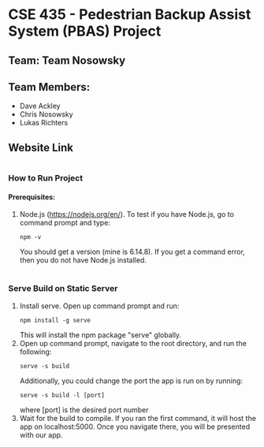 # CSE 435 - Pedestrian Backup Assist System (PBAS) Project
## Team: Team Nosowsky
## Team Members:
- Dave Ackley
- Chris Nosowsky
- Lukas Richters

## Website Link


#

### How to Run Project
#### Prerequisites:
1. Node.js (https://nodejs.org/en/). To test if you have Node.js, go to command prompt and type:
    ```
    npm -v
    ```
     You should get a version (mine is 6.14.8). If you get a command error, then you do not have Node.js installed.

#

### Serve Build on Static Server
1. Install serve. Open up command prompt and run:
    ```
    npm install -g serve
    ```
    This will install the npm package "serve" globally.
2. Open up command prompt, navigate to the root directory, and run the following:
    ```
    serve -s build
    ```
    Additionally, you could change the port the app is run on by running:
    ```
    serve -s build -l [port]
    ```
    where [port] is the desired port number
3. Wait for the build to compile. If you ran the first command, it will host the app on localhost:5000. Once you navigate there, you will be presented with our app.
